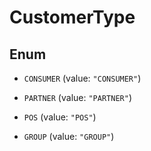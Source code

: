 

# CustomerType

## Enum


* `CONSUMER` (value: `"CONSUMER"`)

* `PARTNER` (value: `"PARTNER"`)

* `POS` (value: `"POS"`)

* `GROUP` (value: `"GROUP"`)



